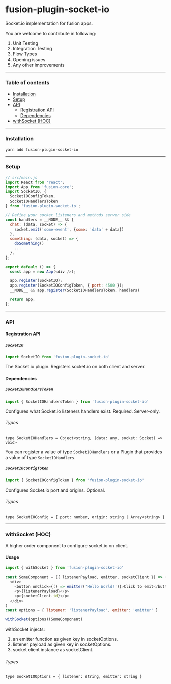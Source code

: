 # fusion-plugin-socket-io

Socket.io implementation for fusion apps.

You are welcome to contribute in following:
1. Unit Testing
2. Integration Testing
3. Flow Types
4. Opening issues
5. Any other improvements

---

### Table of contents

- [Installation](#installation)
- [Setup](#setup)
- [API](#api)
  - [Registration API](#registration-api)
  - [Dependencies](#dependencies)
- [withSocket (HOC)](#with-socket)

---

### Installation

```
yarn add fusion-plugin-socket-io
```

---

### Setup

```js
// src/main.js
import React from 'react';
import App from 'fusion-core';
import SocketIO, {
  SocketIOConfigToken,
  SocketIOHandlersToken
} from 'fusion-plugin-socket-io';

// Define your socket listeners and methods server side
const handlers = __NODE__ && {
  chat: (data, socket) => {
    socket.emit('some-event', {some: 'data' + data})
  },
  something: (data, socket) => {
    doSomething()
    ...
  },
};

export default () => {
  const app = new App(<div />);

  app.register(SocketIO);
  app.register(SocketIOConfigToken, { port: 4500 });
  __NODE__ && app.register(SocketIOHandlersToken, handlers)

  return app;
};
```

---

### API

#### Registration API

##### `SocketIO`

```js
import SocketIO from 'fusion-plugin-socket-io'
```

The Socket.io plugin. Registers socket.io on both client and server.

#### Dependencies

##### `SocketIOHandlersToken`

```js
import { SocketIOHandlersToken } from 'fusion-plugin-socket-io'
```

Configures what Socket.io listeners handlers exist. Required. Server-only.

###### Types

```flow
type SocketIOHandlers = Object<string, (data: any, socket: Socket) => void>
```

You can register a value of type `SocketIOHandlers` or a Plugin that provides a value
of type `SocketIOHandlers`.

##### `SocketIOConfigToken`

```js
import { SocketIOConfigToken } from 'fusion-plugin-socket-io'
```

Configures Socket.io port and origins. Optional.

###### Types

```flow
type SocketIOConfig = { port: number, origin: string | Array<string> }
```

---

### withSocket (HOC)

A higher order component to configure socket.io on client.

#### Usage

```js
import { withSocket } from 'fusion-plugin-socket-io'

const SomeComponent = ({ listenerPayload, emitter, socketClient }) => (
  <div>
    <button onClick={() => emitter('Hello World!')}>Click to emit</button>
    <p>{listenerPayload}</p>
    <p>{socketClient.id}</p>
  </div>
)
const options = { listener: 'listenerPayload', emitter: 'emitter' }

withSocket(options)(SomeComponent)
```

withSocket injects:

1. an emitter function as given key in socketOptions.
2. listener payload as given key in socketOptions.
3. socket client instance as socketClient.

###### Types

```flow
type SocketIOOptions = { listener: string, emitter: string }
```
